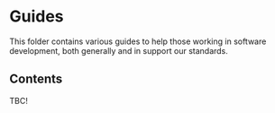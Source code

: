 # Guides

This folder contains various guides to help those working in software development, both generally and in support our standards.

## Contents

TBC!
